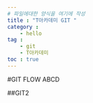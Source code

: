 ```yaml
---
# 파일에대한 양식을 여기에 작성
title : "T아카데미 GIT "
category : 
    - hello
tag : 
    - git
    - T아카데미
toc : true 
---
```


#GIT FLOW
ABCD

##GIT2